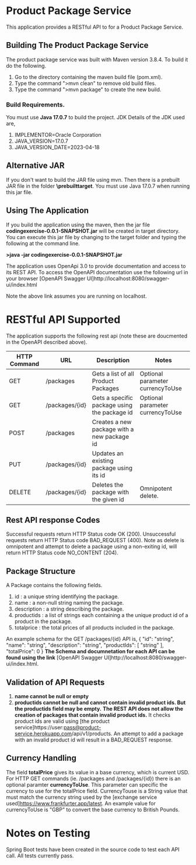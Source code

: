 # Product Package Service 
This application provides a RESTful API to for a Product Package Service.

## Building The Product Package Service
The product package service was built with Maven version 3.8.4. To build it do the following.

1. Go to the directory containing the maven build file (pom.xml).
2. Type the command ">mvn clean" to remove old build files.
3. Type the command ">mvn package" to create the new build.

### Build Requirements.
You must use **Java 17.0.7** to build the project. JDK Details of the JDK used are,

1.  IMPLEMENTOR=Oracle Corporation
2.  JAVA_VERSION=17.0.7
3.  JAVA_VERSION_DATE=2023-04-18

## Alternative JAR
If you don't want to build the JAR file using mvn. Then there is a prebuilt JAR file in the folder **\prebuilttarget**.
You must use Java 17.0.7 when running this jar file.

## Using The Application
If you build the application using the maven, then the jar file **codingexercise-0.0.1-SNAPSHOT.jar** will be created in target directory.
You can execute this jar file by changing to the target folder and typing the following at the command line.

**>java -jar codingexercise-0.0.1-SNAPSHOT.jar**

The application uses OpenApi 3.0 to provide documentation and access to its REST API. To access the OpenAPI documentation use the following url in your browser [OpenAPI Swagger UI]http://localhost:8080/swagger-ui/index.html

Note the above link assumes you are running on localhost.

# RESTful API Supported
The application supports the following rest api (note these are doucmented in the OpenAPI described above).

| HTTP Command  | URL               | Description                                   | Notes                             |
| ------------- | ----------------- | --------------------------------------------- | --------------------------------- |
| GET           | /packages         | Gets a list of all Product Packages           | Optional parameter currencyToUse  |
| GET           | /packages/{id}    | Gets a specific package using the package id  | Optional parameter currencyToUse  |
| POST          | /packages         | Creates a new package with a new package id   |                                   |
| PUT           | /packages/{id}    | Updates an existing package using its id      |                                   |
| DELETE        | /packages/{id}    | Deletes the package with the given id         | Omnipotent delete.                |

## Rest API response Codes
Successful requests return HTTP Status code OK (200).
Unsuccessful requests return HTTP Status code BAD_REQUEST (400).
Note as delete is omnipotent and attempt to delete a package using a non-exiting id, will return HTTP Status code NO_CONTENT (204).

## Package Structure
A Package contains the following fields.
1.  id : a unique string identifying the package.
2.  name : a non-null string naming the package.
3.  description : a string describing the package.
4.  productids : a list of strings each containing a the unique product id of a product in the package.
5.  totalprice : the total prices of all products included in the package.

An example schema for the GET /packages/{id} API is,
    {
        "id": "string",
        "name": "string",
        "description": "string",
        "productIds": [
            "string"
            ],
        "totalPrice": 0
    }
**The Schema and documnetation for each API can be found using the link** [OpenAPI Swagger UI]http://localhost:8080/swagger-ui/index.html.

## Validation of API Requests
1.  **name cannot be null or empty**
2.  **productids cannot be null and cannot contain invalid product ids. But the productids field may be empty.**
**The REST API does not allow the creation of packages that contain invalid product ids.** It checks product ids are valid using [the product service]https://user:pass@product-service.herokuapp.com/api/v1/products. An attempt to add a package with an invalid product id will result in a BAD_REQUEST response.

## Currency Handling
The field **totalPrice** gives its value in a base currency, which is current USD.
For HTTP GET commands (ie. /packages and /packages/{id}) there is an optional paramter **currencyToUse**.
This parameter can specific the currency to use for the totalPrice field. CurrencyTouse is a String value that must match
the currency string used by the [exchange service used]https://www.frankfurter.app/latest.
An example value for currencyToUse is "GBP" to convert the base currency to British Pounds.

# Notes on Testing
Spring Boot tests have been created in the source code to test each API call. All tests currently pass.
